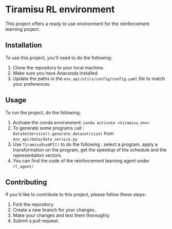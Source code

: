 # Tiramisu RL environment 

This project offers a ready to use environment for the reinforcement learning project.

## Installation

To use this project, you'll need to do the following:

1. Clone the repository to your local machine.
2. Make sure you have Anaconda installed.
3. Update the paths in the `env_api/utils/config/config.yaml` file to match your preferences.

## Usage

To run the project, do the following:

1. Activate the conda environment:
`conda activate <tiramisu_env>`
2. To generate some programs call : `DataSetService().generate_dataset(size)` from `env_api/data/data_service.py`
3. Use `TiramisuEnvAPI()` to do the following : select a program, apply a transformation on the program, get the speedup of the schedule and the representation vectors.
4. You can find the code of the reinforcement learning agent under `rl_agent/`

## Contributing

If you'd like to contribute to this project, please follow these steps:

1. Fork the repository.
2. Create a new branch for your changes.
3. Make your changes and test them thoroughly.
4. Submit a pull request.
